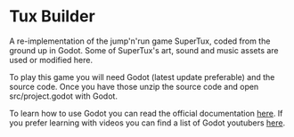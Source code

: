 # Tux Builder
A re-implementation of the jump'n'run game SuperTux, coded from the ground up in Godot.
Some of SuperTux's art, sound and music assets are used or modified here.

To play this game you will need Godot (latest update preferable) and the source code.
Once you have those unzip the source code and open src/project.godot with Godot.

To learn how to use Godot you can read the official documentation [here](https://docs.godotengine.org/en/3.1/).
If you prefer learning with videos you can find a list of Godot youtubers [here](https://docs.godotengine.org/en/3.2/community/tutorials.html).
